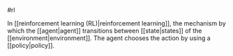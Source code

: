 #rl

In [[reinforcement learning (RL)|reinforcement learning]],
the mechanism by which the [[agent|agent]]
transitions between [[state|states]] of the
[[environment|environment]]. The agent chooses the action by using a
[[policy|policy]].

